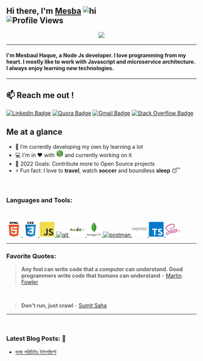 ## Hi there, I'm [Mesba](https://about.me/mohammad_mesbaul_haque/getstarted "about.me/Mesba") <img src="https://user-images.githubusercontent.com/1303154/88677602-1635ba80-d120-11ea-84d8-d263ba5fc3c0.gif" width="28px" alt="hi"> <br/> ![Profile Views](https://komarev.com/ghpvc/?username=mohammad-mesbaul-haque&color=brightgreen&style=plastic)
<p align="center">
  <img src="https://readme-typing-svg.herokuapp.com?center=true&width=380&lines=Full+Stack+Node.js+Developer;">
</p>

---
#### I'm Mesbaul Haque, a **Node Js**  developer. I love programming from my heart. I mostly like to work with Javascript and microservice architecture. I always enjoy learning new technologies.

---



## 📫 Reach me out !

[![Linkedin Badge](https://img.shields.io/badge/LinkedIn-0077B5?style=for-the-badge&logo=linkedin&logoColor=white)](https://www.linkedin.com/in/mmesba/ "linkedin/mesbaul") [![Quora Badge](https://img.shields.io/badge/Quora-%23B92B27.svg?&style=for-the-badge&logo=Quora&logoColor=white)](https://www.quora.com/profile/MOHAMMAD-MESBAUL-HAQUE "quora/mesbaul") [![Gmail Badge](https://img.shields.io/badge/Gmail-D14836?style=for-the-badge&logo=gmail&logoColor=white)](mailto:mesbaul333@gmail.com "Direct Mail") [![Stack Overflow Badge](https://img.shields.io/badge/Stack_Overflow-FE7A16?style=for-the-badge&logo=stack-overflow&logoColor=white)](https://stackoverflow.com/users/13907066/mohammad-mesbaul-haque "stackoverflow/mesbaul")

## Me at a glance

- 🌱 I’m currently developing my own by learning a lot
- 💻 I'm in ❤️ with   <code><img height="19" width="19" src="https://raw.githubusercontent.com/github/explore/80688e429a7d4ef2fca1e82350fe8e3517d3494d/topics/nodejs/nodejs.png"></code> and currently working on it
- 🥅 2022 Goals: Contribute more to Open Source projects
- ⚡ Fun fact: I love to **travel**, watch **soccer** and boundless **sleep** 😴




<br>

### Languages and Tools:
<br>
<!-- 
[![React Badge](https://img.shields.io/badge/-React-61DBFB?style=for-the-badge&labelColor=black&logo=react&logoColor=61DBFB)](#) [![Javascript Badge](https://img.shields.io/badge/-Javascript-F0DB4F?style=for-the-badge&labelColor=black&logo=javascript&logoColor=F0DB4F)](#) [![Typescript Badge](https://img.shields.io/badge/-Typescript-007acc?style=for-the-badge&labelColor=black&logo=typescript&logoColor=007acc)](#) [![Nodejs Badge](https://img.shields.io/badge/-Nodejs-3C873A?style=for-the-badge&labelColor=black&logo=node.js&logoColor=3C873A)](#) [![GraphQL Badge](https://img.shields.io/badge/-GraphQl-e535ab?style=for-the-badge&labelColor=black&logo=node.js&logoColor=e535ab)](#)

<br />
<br />
### Languages and Tools: -->


 <a href="https://www.w3.org/html/" target="_blank"> <img src="https://raw.githubusercontent.com/devicons/devicon/master/icons/html5/html5-original-wordmark.svg" alt="html5" width="40" height="40"/> </a> <a href="https://www.w3schools.com/css/" target="_blank"> <img src="https://raw.githubusercontent.com/devicons/devicon/master/icons/css3/css3-original-wordmark.svg" alt="css3" width="40" height="40"/> </a><a href="https://developer.mozilla.org/en-US/docs/Web/JavaScript" target="_blank"> <img src="https://raw.githubusercontent.com/devicons/devicon/master/icons/javascript/javascript-original.svg" alt="javascript" width="40" height="40"/> </a> <a href="https://git-scm.com/" target="_blank"> <img src="https://www.vectorlogo.zone/logos/git-scm/git-scm-icon.svg" alt="git" width="40" height="40"/> </a><a href="https://nodejs.org" target="_blank"> <img src="https://raw.githubusercontent.com/devicons/devicon/master/icons/nodejs/nodejs-original-wordmark.svg" alt="nodejs" width="40" height="40"/> </a>  <a href="https://www.mongodb.com/" target="_blank"> <img src="https://raw.githubusercontent.com/devicons/devicon/master/icons/mongodb/mongodb-original-wordmark.svg" alt="mongodb" width="40" height="40"/> </a>  <a href="https://postman.com" target="_blank"> <img src="https://www.vectorlogo.zone/logos/getpostman/getpostman-icon.svg" alt="postman" width="40" height="40"/> </a>
 <a href="https://expressjs.com" target="_blank"> <img src="https://raw.githubusercontent.com/devicons/devicon/master/icons/express/express-original-wordmark.svg" alt="express" width="40" height="40"/> </a> 
     <a href="https://www.typescriptlang.org/" target="_blank"> <img src="https://raw.githubusercontent.com/devicons/devicon/master/icons/typescript/typescript-original.svg" alt="typescript" width="40" height="40"/> </a>   <a href="https://sass-lang.com" target="_blank"> <img src="https://raw.githubusercontent.com/devicons/devicon/master/icons/sass/sass-original.svg" alt="sass" width="40" height="40"/> </a> 

  




---

 ### Favorite Quotes:
> **Any fool can write code that a computer can understand. Good programmers write code that humans can understand** – [Martin Fowler](https://martinfowler.com "Martin Fowler") <br/> 
<br/>

> **Don't run, just crawl**         - [Sumit Saha](https://web.facebook.com/sumit.analyzen "Sumit Saha on facebook")
---
<br>

### Latest Blog Posts: 📕


- [ভাষা পরিচিতিঃ টাইপস্ক্রিপ্ট](https://www.techdiary.dev/mohammad-mesbaul-haque/vasha-priciti-taipskript-H2YJ6S "techdiary/mesba/post")

